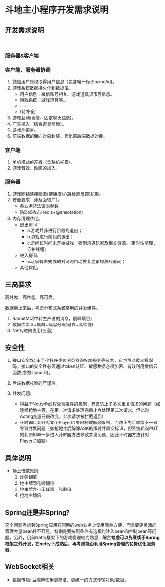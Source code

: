 # 斗地主小程序开发需求说明

## 开发需求说明

</br>

### **服务器&客户端**

### 客户端、服务器协调

1. 微信用户授权取得用户信息（包含唯一标识name/id)。
2. 游戏系统数据持久化到数据库。
    - 用户信息：微信账号相关、游戏道具货币等信息。
    - 游戏系统：游戏道具等。
    - ......
    - (待补全)
3. 游戏互动(表情、固定聊天语录)。
4. 广告植入（结合道具奖励）。
5. 游戏热更新。
6. 前端数据的面向对象封装，优化前后端数据对接。

### 客户端

1. 单机模式的开发（含联机托管）。
2. 游戏音效、动画的加入。

### 服务器

1. 游戏网络连接延迟(健康度/心跳检测反馈)机制。
2. 安全要求（涉及面较广）。
    - 各业务非法请求参数
    - 防DoS攻击(redis+@annotation)
3. 内存清理优化。
    - 退出房间：
        - a.游戏并非进行阶段的退出；
        - b.游戏进行阶段的退出；
        - c.房间长时间未开始游戏，强制清退玩家及相关资源。(定时性清理，守护线程)
    - 进入房间:
        - a.玩家有未完成的对局则自动恢复之前的游戏房间；
    - 其他优化。

## 三高要求

高并发、高性能、高可靠。

数据量上来后，考虑分布式系统常用的并发组件。

1. RabbitMQ(中转生产者的消息，削峰填谷)
2. 数据库主从+集群+读写分离(可靠+高性能)
3. Netty进阶使用(三高)

## 安全性

1. 接口安全性:
由于小程序类似浏览器的web服务等技术，它也可以被查看源码。接口的安全性必须通过token认证、敏感数据必须加密、有效利用微信云函数(参数cloudID)。

2. 后端数据校验的严谨性。

3. 并发问题:

   - 得益于Netty单线程处理事件的机制，有效防止了多次重复请求的问题（如连续抢地主等，在第一次请求处理完后才会处理第二次请求，但此时Acting变量已被改变，此次请求被拦截返回）
   - 计时器只会针对某个PlayerID来限制或解除限制，而防止先后顺序不一致导致并发问题（如抢地主后解除ASK的限时并置空标识，但系统轮询PUT的判断却早一步进入计时器方法导致并发问题，因此计时器方法针对PlayerID加锁)

## 具体说明

- 场上倍数规则:
    1. 炸弹翻倍
    2. 地主牌同花顺翻倍
    3. 地主牌大小王任意一张翻倍
    4. 抢地主翻倍

## Spring还是非Spring?

这个问题考虑到Spring应用在常用的web业务上使用简单方便，而想要更灵活的管理大量bean并不容易，特别是要按照条件有选择的注入bean和控制bean等问题。另外，目前Netty框架下的游戏管理较为熟悉。**综合考虑可以先继续于Spring框架之外开发，在netty下成熟后，再考虑能否利用Spring管理的优势优化服务器**。

## WebSocket相关

- 数据传输: 后端待使用更简洁、更统一的方式传输对象/数据。
